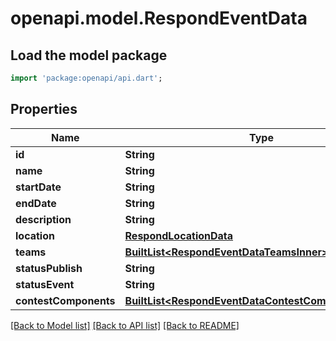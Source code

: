 # openapi.model.RespondEventData

## Load the model package
```dart
import 'package:openapi/api.dart';
```

## Properties
Name | Type | Description | Notes
------------ | ------------- | ------------- | -------------
**id** | **String** |  | [optional] 
**name** | **String** |  | [optional] 
**startDate** | **String** |  | [optional] 
**endDate** | **String** |  | [optional] 
**description** | **String** |  | [optional] 
**location** | [**RespondLocationData**](RespondLocationData.md) |  | [optional] 
**teams** | [**BuiltList&lt;RespondEventDataTeamsInner&gt;**](RespondEventDataTeamsInner.md) |  | [optional] 
**statusPublish** | **String** |  | [optional] 
**statusEvent** | **String** |  | [optional] 
**contestComponents** | [**BuiltList&lt;RespondEventDataContestComponentsInner&gt;**](RespondEventDataContestComponentsInner.md) |  | [optional] 

[[Back to Model list]](../README.md#documentation-for-models) [[Back to API list]](../README.md#documentation-for-api-endpoints) [[Back to README]](../README.md)


